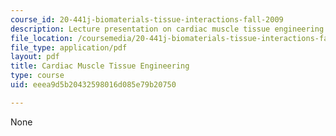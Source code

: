 ```yaml
---
course_id: 20-441j-biomaterials-tissue-interactions-fall-2009
description: Lecture presentation on cardiac muscle tissue engineering.
file_location: /coursemedia/20-441j-biomaterials-tissue-interactions-fall-2009/eeea9d5b20432598016d085e79b20750_MIT20_441JF09_lec24_ms.pdf
file_type: application/pdf
layout: pdf
title: Cardiac Muscle Tissue Engineering
type: course
uid: eeea9d5b20432598016d085e79b20750

---
```

None